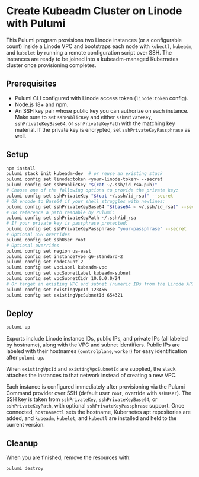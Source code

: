 # Create Kubeadm Cluster on Linode with Pulumi

This Pulumi program provisions two Linode instances (or a configurable count) inside a Linode VPC and bootstraps each node with `kubectl`, `kubeadm`, and `kubelet` by running a remote configuration script over SSH. The instances are ready to be joined into a kubeadm-managed Kubernetes cluster once provisioning completes.

## Prerequisites
- Pulumi CLI configured with Linode access token (`linode:token` config).
- Node.js 18+ and npm.
- An SSH key pair whose public key you can authorize on each instance.
  Make sure to set `sshPublicKey` and either `sshPrivateKey`, `sshPrivateKeyBase64`, or `sshPrivateKeyPath` with the matching key material. If the private key is encrypted, set `sshPrivateKeyPassphrase` as well.

## Setup
```bash
npm install
pulumi stack init kubeadm-dev  # or reuse an existing stack
pulumi config set linode:token <your-linode-token> --secret
pulumi config set sshPublicKey "$(cat ~/.ssh/id_rsa.pub)"
# Choose one of the following options to provide the private key:
pulumi config set sshPrivateKey "$(cat ~/.ssh/id_rsa)" --secret
# OR encode to Base64 if your shell struggles with newlines:
pulumi config set sshPrivateKeyBase64 "$(base64 < ~/.ssh/id_rsa)" --secret
# OR reference a path readable by Pulumi:
pulumi config set sshPrivateKeyPath ~/.ssh/id_rsa
# If your private key is passphrase protected:
pulumi config set sshPrivateKeyPassphrase "your-passphrase" --secret
# Optional SSH overrides
pulumi config set sshUser root
# Optional overrides
pulumi config set region us-east
pulumi config set instanceType g6-standard-2
pulumi config set nodeCount 2
pulumi config set vpcLabel kubeadm-vpc
pulumi config set vpcSubnetLabel kubeadm-subnet
pulumi config set vpcSubnetCidr 10.0.0.0/24
# Or target an existing VPC and subnet (numeric IDs from the Linode API/Cloud Manager)
pulumi config set existingVpcId 123456
pulumi config set existingVpcSubnetId 654321
```

## Deploy
```bash
pulumi up
```

Exports include Linode instance IDs, public IPs, and private IPs (all labeled by hostname), along with the VPC and subnet identifiers.
Public IPs are labeled with their hostnames (`controlplane`, `worker`) for easy identification after `pulumi up`.

When `existingVpcId` and `existingVpcSubnetId` are supplied, the stack attaches the instances to that network instead of creating a new VPC.

Each instance is configured immediately after provisioning via the Pulumi Command provider over SSH (default user `root`, override with `sshUser`). The SSH key is taken from `sshPrivateKey`, `sshPrivateKeyBase64`, or `sshPrivateKeyPath`, with optional `sshPrivateKeyPassphrase` support. Once connected, `hostnamectl` sets the hostname, Kubernetes apt repositories are added, and `kubeadm`, `kubelet`, and `kubectl` are installed and held to the current version.

## Cleanup
When you are finished, remove the resources with:
```bash
pulumi destroy
```
